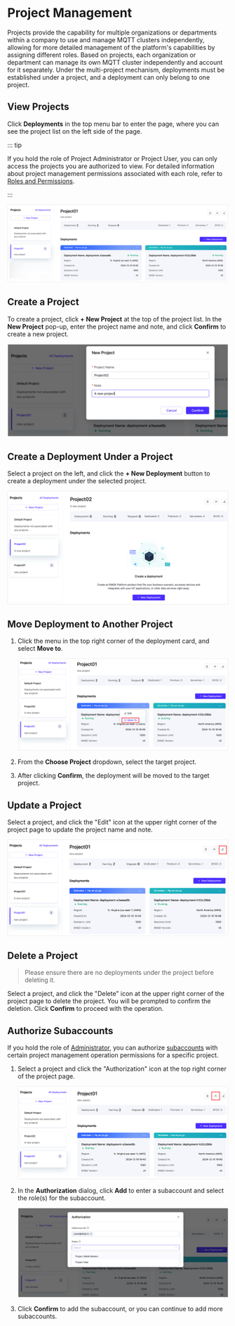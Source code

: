 # Project Management

Projects provide the capability for multiple organizations or departments within a company to use and manage MQTT clusters independently, allowing for more detailed management of the platform's capabilities by assigning different roles. Based on projects, each organization or department can manage its own MQTT cluster independently and account for it separately. Under the multi-project mechanism, deployments must be established under a project, and a deployment can only belong to one project.

## View Projects

Click **Deployments** in the top menu bar to enter the page, where you can see the project list on the left side of the page.

::: tip

If you hold the role of Project Administrator or Project User, you can only access the projects you are authorized to view. For detailed information about project management permissions associated with each role, refer to [Roles and Permissions](role.md).

:::

![project_list](./_assets/project_list.png)

## Create a Project

To create a project, click **+ New Project** at the top of the project list. In the **New Project** pop-up, enter the project name and note, and click **Confirm** to create a new project.

![create_project](./_assets/create_project.png)

## Create a Deployment Under a Project

Select a project on the left, and click the **+ New Deployment** button to create a deployment under the selected project.

![create_deployment_under_project](./_assets/create_deployment_under_project.png)

## Move Deployment to Another Project

1. Click the menu in the top right corner of the deployment card, and select **Move to**.

   ![move_project_menu](./_assets/move_project_menu.png)

2. From the **Choose Project** dropdown, select the target project.

3. After clicking **Confirm**, the deployment will be moved to the target project.

## Update a Project

Select a project, and click the "Edit" icon at the upper right corner of the project page to update the project name and note.

![update_project_menu](./_assets/update_project_menu.png)

## Delete a Project

> Please ensure there are no deployments under the project before deleting it.

Select a project, and click the "Delete" icon at the upper right corner of the project page to delete the project. You will be prompted to confirm the deletion. Click **Confirm** to proceed with the operation.

## Authorize Subaccounts

If you hold the role of [Administrator](./role.md#accounts-categories), you can authorize [subaccounts](./user.md) with certain project management operation permissions for a specific project.

1. Select a project and click the "Authorization" icon at the top right corner of the project page.

   ![delete_project](./_assets/link_subuser.png)

2. In the **Authorization** dialog, click **Add** to enter a subaccount and select the role(s) for the subaccount.

   ![add_subuser](./_assets/add_subuser.png)

3. Click **Confirm** to add the subaccount, or you can continue to add more subaccounts.


